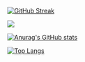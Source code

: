 [![GitHub Streak](http://github-readme-streak-stats.herokuapp.com?user=chengafei&theme=transparent&hide_border=true)](https://git.io/streak-stats)

![](https://komarev.com/ghpvc/?username=chengafei)

[![Anurag's GitHub stats](https://github-readme-stats.vercel.app/api?username=chengafei&count_private=true&show_icons=true&hide=prs,issues,contribs&theme=transparent)](https://github.com/anuraghazra/github-readme-stats)

[![Top Langs](https://github-readme-stats.vercel.app/api/top-langs/?username=chengafei&theme=transparent&layout=compact&langs_count=8&hide=jupyter%20notebook,go)](https://github.com/anuraghazra/github-readme-stats)
